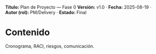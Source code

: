 **Título:** Plan de Proyecto — Fase 0
**Versión:** v1.0 · **Fecha:** 2025-08-19 · **Autor (rol):** PM/Delivery · **Estado:** Final

# Contenido
Cronograma, RACI, riesgos, comunicación.
